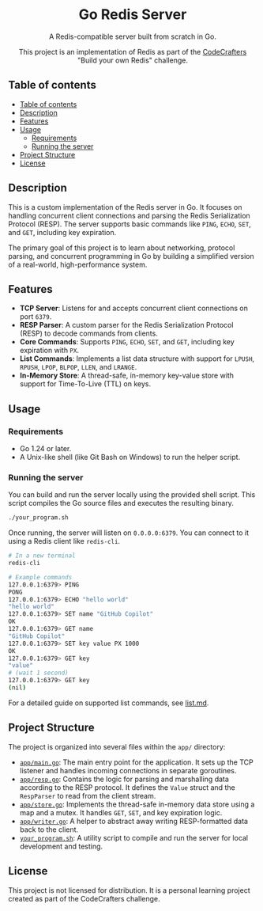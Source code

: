 <h1 align="center">Go Redis Server</h1>
<p align="center">
A Redis-compatible server built from scratch in Go.
</p>
<p align="center">
This project is an implementation of Redis as part of the <a href="https://codecrafters.io">CodeCrafters</a> "Build your own Redis" challenge.
</p>

<a name="table-of-contents"></a>

## Table of contents

-   [Table of contents](#table-of-contents)
-   [Description](#description)
-   [Features](#features)
-   [Usage](#usage)
    -   [Requirements](#requirements)
    -   [Running the server](#running-the-server)
-   [Project Structure](#project-structure)
-   [License](#license)

<a name="description"></a>

## Description

This is a custom implementation of the Redis server in Go. It focuses on handling concurrent client connections and parsing the Redis Serialization Protocol (RESP). The server supports basic commands like `PING`, `ECHO`, `SET`, and `GET`, including key expiration.

The primary goal of this project is to learn about networking, protocol parsing, and concurrent programming in Go by building a simplified version of a real-world, high-performance system.

<a name="features"></a>

## Features

*   **TCP Server**: Listens for and accepts concurrent client connections on port `6379`.
*   **RESP Parser**: A custom parser for the Redis Serialization Protocol (RESP) to decode commands from clients.
*   **Core Commands**: Supports `PING`, `ECHO`, `SET`, and `GET`, including key expiration with `PX`.
*   **List Commands**: Implements a list data structure with support for `LPUSH`, `RPUSH`, `LPOP`, `BLPOP`, `LLEN`, and `LRANGE`.
*   **In-Memory Store**: A thread-safe, in-memory key-value store with support for Time-To-Live (TTL) on keys.


<a name="usage"></a>

## Usage

<a name="requirements"></a>

### Requirements

*   Go 1.24 or later.
*   A Unix-like shell (like Git Bash on Windows) to run the helper script.

<a name="running-the-server"></a>

### Running the server

You can build and run the server locally using the provided shell script. This script compiles the Go source files and executes the resulting binary.

```bash
./your_program.sh
```

Once running, the server will listen on `0.0.0.0:6379`. You can connect to it using a Redis client like `redis-cli`.

```bash
# In a new terminal
redis-cli

# Example commands
127.0.0.1:6379> PING
PONG
127.0.0.1:6379> ECHO "hello world"
"hello world"
127.0.0.1:6379> SET name "GitHub Copilot"
OK
127.0.0.1:6379> GET name
"GitHub Copilot"
127.0.0.1:6379> SET key value PX 1000
OK
127.0.0.1:6379> GET key
"value"
# (wait 1 second)
127.0.0.1:6379> GET key
(nil)
```

For a detailed guide on supported list commands, see [list.md](list.md).


<a name="project-structure"></a>

## Project Structure

The project is organized into several files within the `app/` directory:

*   [`app/main.go`](app/main.go): The main entry point for the application. It sets up the TCP listener and handles incoming connections in separate goroutines.
*   [`app/resp.go`](app/resp.go): Contains the logic for parsing and marshalling data according to the RESP protocol. It defines the `Value` struct and the `RespParser` to read from the client stream.
*   [`app/store.go`](app/store.go): Implements the thread-safe in-memory data store using a map and a mutex. It handles `GET`, `SET`, and key expiration logic.
*   [`app/writer.go`](app/writer.go): A helper to abstract away writing RESP-formatted data back to the client.
*   [`your_program.sh`](your_program.sh): A utility script to compile and run the server for local development and testing.

<a name="license"></a>

## License

This project is not licensed for distribution. It is a personal learning project created as part of the CodeCrafters challenge.